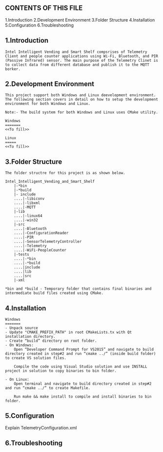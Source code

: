 CONTENTS OF THIS FILE
---------------------
1.Introduction
2.Development Environment
3.Folder Structure
4.Installation
5.Configuration
6.Troubleshooting

1.Introduction
--------------
	Intel Intelligent Vending and Smart Shelf compsrises of Telemetry Client and people counter applications using Wi-Fi, Bluetooth, and PIR (Passive Infrared) sensor. The main purpose of the Telemetry Clinet is to collect data from different database and publish it to the MQTT borker.

2.Development Environment
-------------------------
	This project support both Windows and Linux deevelopment environment. The following section covers in detail on how to setup the development environment for both Windows and Linux.

	Note:- The build system for both Windows and Linux uses CMake utility.

	Windows
	=======
	<<To fill>>

	Linux
	=====
	<<To fill>>

3.Folder Structure
------------------
	The folder structre for this project is as shown below.

	Intel_Intelligent_Vending_and_Smart_Shelf
		|-*bin
		|-*build
		|- include						
		....|-libiconv												
		....|-libxml						
		....|-MQTT							
		|-lib					
		....|-linux64
		....|-win32
		|-src
		....|-Bluetooth
		....|-ConfigurationReader
		....|-PIR
		....|-SensorTelemetryController
		....|-Telemetry
		....|-WiFi-PeopleCounter
		|-tests
		....|-*bin
		....|-*build
		....|include
		....|lib
		....|src
		|-xml
	
	*bin and *build - Temporary folder that contains final binaries and intermediate build files created using CMake.

4.Installation
--------------

	Windows
	=======
	- Unpack source
	- Update "CMAKE_PREFIX_PATH" in root CMakeLists.tx with Qt installation directory.
	- Create “build” directory on root folder.
	- On Windows: 
		Open “Developer Command Prompt for VS2015” and navigate to build directory created in step#2 and run “cmake ../” (inside build folder) to create VS solution files.
		
		Compile the code using Visual Studio solution and use INSTALL project in solution to copy binaries to bin folder.
		
	- On Linux: 
		Open terminal and navigate to build directory created in step#2 and run “cmake ../” to create Makefile.
	
		Run make && make install to compile and install binaries to bin folder.

5.Configuration
---------------
Explain TelemetryConfiguration.xml


6.Troubleshooting
-----------------


